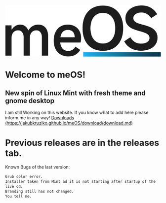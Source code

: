![meOS logo](image.png)
# Welcome to meOS!
## New spin of Linux Mint with fresh theme and gnome desktop

I am still Working on this website. If you know what to add here please inform me in any way!
<a href="#" class="button">Downloads (https://jakubkruziko.github.io/meOS/download/download.md)</a>
# Previous releases are in the releases tab. 
Known Bugs of the last version:

    Grub color error.
    Installer taken from Mint ad it is not starting after startup of the live cd.
    Branding still has not changed.
    You tell me.
